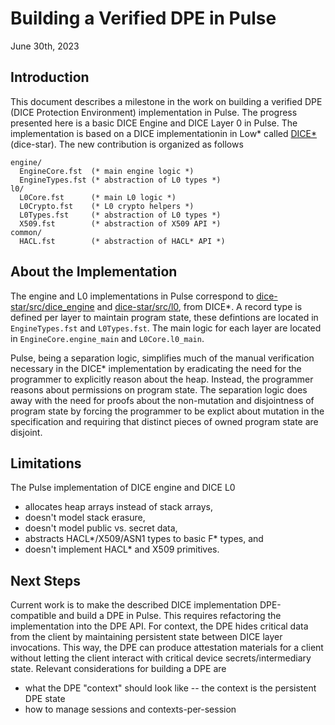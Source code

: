 # Building a Verified DPE in Pulse

June 30th, 2023


## Introduction

This document describes a milestone in the work on building a verified DPE (DICE Protection 
Environment) implementation in Pulse. The progress presented here is a basic DICE Engine and 
DICE Layer 0 in Pulse. The implementation is based on a DICE implementationin in Low* called
[DICE*](https://github.com/verified-HRoT/dice-star) (dice-star). 
The new contribution is organized as follows

```
engine/
  EngineCore.fst  (* main engine logic *)
  EngineTypes.fst (* abstraction of L0 types *)
l0/
  L0Core.fst      (* main L0 logic *)
  L0Crypto.fst    (* L0 crypto helpers *)
  L0Types.fst     (* abstraction of L0 types *)
  X509.fst        (* abstraction of X509 API *)
common/
  HACL.fst        (* abstraction of HACL* API *)
```


## About the Implementation

The engine and L0 implementations in Pulse correspond to 
[dice-star/src/dice_engine](https://github.com/verified-HRoT/dice-star/tree/main/src/dice_engine)
and [dice-star/src/l0](https://github.com/verified-HRoT/dice-star/tree/main/src/l0),
from DICE*. A record type is defined per layer to maintain program state, these defintions
are located in `EngineTypes.fst` and `L0Types.fst`. The main logic for each layer are 
located in `EngineCore.engine_main` and `L0Core.l0_main`. 

Pulse, being a separation logic, simplifies much of the manual verification necessary
in the DICE* implementation by eradicating the need for the programmer to explicitly
reason about the heap. Instead, the programmer reasons about permissions on program
state. The separation logic does away with the need for proofs about the non-mutation
and disjointness of program state by forcing the programmer to be explict about mutation
in the specification and requiring that distinct pieces of owned program state are
disjoint. 


## Limitations

The Pulse implementation of DICE engine and DICE L0
- allocates heap arrays instead of stack arrays,
- doesn't model stack erasure,
- doesn't model public vs. secret data,
- abstracts HACL*/X509/ASN1 types to basic F* types, and
- doesn't implement HACL* and X509 primitives.


## Next Steps

Current work is to make the described DICE implementation DPE-compatible and build
a DPE in Pulse. This requires refactoring the implementation into the DPE API. 
For context, the DPE hides critical data from the client by maintaining persistent state between
DICE layer invocations. This way, the DPE can produce attestation materials for a
client without letting the client interact with critical device secrets/intermediary
state. Relevant considerations for building a DPE are
- what the DPE "context" should look like -- the context is the persistent DPE state
- how to manage sessions and contexts-per-session
